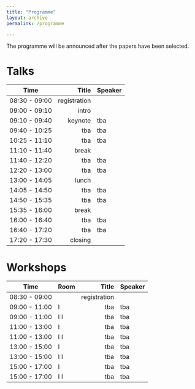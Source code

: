 ```yaml
---
title: "Programme"
layout: archive
permalink: /programme

---
```


The programme will be announced after the papers have been selected.

# Talks #

| Time                   | Title                    | Speaker  |
| ------------- |-------------:|:------|
| 08:30 - 09:00      | registration        |              |
| 09:00 - 09:10      | intro                   |              |
| 09:10 - 09:40      | keynote             |    tba |
| 09:40 - 10:25      | tba     |    tba |
| 10:25 - 11:10      | tba     |    tba |
| 11:10 - 11:40      | break     |     |
| 11:40 - 12:20      | tba     |    tba |
| 12:20 - 13:00      | tba     |    tba |
| 13:00 - 14:05      | lunch     |     |
| 14:05 - 14:50      | tba     |    tba |
| 14:50 - 15:35      | tba     |    tba |
| 15:35 - 16:00      | break     |     |
| 16:00 - 16:40      | tba     |    tba |
| 16:40 - 17:20      | tba     |    tba |
| 17:20 - 17:30      | closing     |     |

# Workshops #

| Time               | Room | Title           | Speaker  |
| ----------- |:-----| ---------:|:-------|
| 08:30 - 09:00 |           | registration |               |
| 09:00 - 11:00 | I         | tba              | tba         |
| 09:00 - 11:00 | I I       | tba              | tba         |
| 11:00 - 13:00 | I         | tba              | tba         |
| 11:00 - 13:00 | I I       | tba              | tba         |
| 13:00 - 15:00 | I         | tba              | tba         |
| 13:00 - 15:00 | I I       | tba              | tba         |
| 15:00 - 17:00 | I         | tba              | tba         |
| 15:00 - 17:00 | I I       | tba              | tba         |
